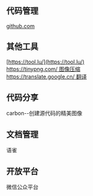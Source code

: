 
## 代码管理

[github.com](https://github.com)

## 其他工具
[https://tool.lu/](https://tool.lu/)  
[https://tinypng.com/ 图像压缩](https://tinypng.com/)  
[https://translate.google.cn/ 翻译](https://translate.google.cn/)

## 代码分享
carbon--创建源代码的精美图像

## 文档管理
语雀

## 开放平台
微信公众平台